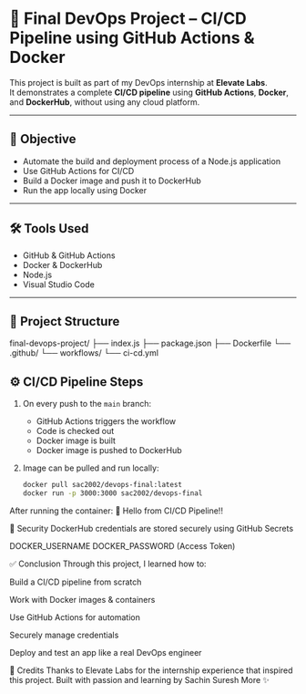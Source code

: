 # 🚀 Final DevOps Project – CI/CD Pipeline using GitHub Actions & Docker

This project is built as part of my DevOps internship at **Elevate Labs**.  
It demonstrates a complete **CI/CD pipeline** using **GitHub Actions**, **Docker**, and **DockerHub**, without using any cloud platform.

---



## 📌 Objective

- Automate the build and deployment process of a Node.js application
- Use GitHub Actions for CI/CD
- Build a Docker image and push it to DockerHub
- Run the app locally using Docker

---




## 🛠 Tools Used

- GitHub & GitHub Actions
- Docker & DockerHub
- Node.js
- Visual Studio Code

---

## 📁 Project Structure
final-devops-project/ ├── index.js ├── package.json ├── Dockerfile └── .github/ └── workflows/ └── ci-cd.yml





## ⚙️ CI/CD Pipeline Steps

1. On every push to the `main` branch:
   - GitHub Actions triggers the workflow
   - Code is checked out
   - Docker image is built
   - Docker image is pushed to DockerHub

2. Image can be pulled and run locally:
   ```bash
   docker pull sac2002/devops-final:latest
   docker run -p 3000:3000 sac2002/devops-final

After running the container:
🚀 Hello from CI/CD Pipeline!!





🔐 Security
DockerHub credentials are stored securely using GitHub Secrets

DOCKER_USERNAME
DOCKER_PASSWORD (Access Token)




✅ Conclusion
Through this project, I learned how to:

Build a CI/CD pipeline from scratch

Work with Docker images & containers

Use GitHub Actions for automation

Securely manage credentials

Deploy and test an app like a real DevOps engineer




🙌 Credits
Thanks to Elevate Labs for the internship experience that inspired this project.
Built with passion and learning by Sachin Suresh More ✨